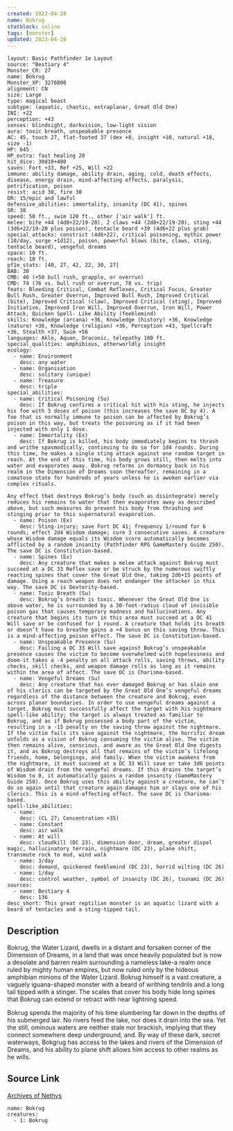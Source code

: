 ```yaml
---
created: 2023-04-28
name: Bokrug
statblock: inline
tags: [monster]
updated: 2023-04-28
---
```

```statblock
layout: Basic Pathfinder 1e Layout
source: "Bestiary 4"
Monster_CR: 27
name: Bokrug
Monster_XP: 3276800
alignment: CN
size: Large
type: magical beast
subtype: (aquatic, chaotic, extraplanar, Great Old One)
INI: +22
perception: +43
senses: blindsight, darkvision, low-light vision
aura: toxic breath, unspeakable presence
AC: 45, touch 27, flat-footed 37 (dex +8, insight +10, natural +18, size -1)
HP: 645
HP_extra: fast healing 20
hit_dice: 30d10+480
saves: Fort +33, Ref +25, Will +22
immune: ability damage, ability drain, aging, cold, death effects, disease, energy drain, mind-affecting effects, paralysis, petrification, poison
resist: acid 30, fire 30
DR: 15/epic and lawful
defensive_abilities: immortality, insanity (DC 41), spines
SR: 38
speed: 50 ft., swim 120 ft., other ['air walk'] ft.
melee: bite +44 (4d8+22/19-20), 2 claws +44 (2d8+22/19-20), sting +44 (3d6+22/19-20 plus poison), tentacle beard +39 (4d6+22 plus grab)
special_attacks: constrict (4d6+22), critical poisoning, mythic power (10/day, surge +1d12), poison, powerful blows (bite, claws, sting, tentacle beard), vengeful dreams
space: 10 ft.
reach: 10 ft.
pf1e_stats: [40, 27, 42, 22, 30, 27]
BAB: 30
CMB: 46 (+50 bull rush, grapple, or overrun)
CMD: 74 (76 vs. bull rush or overrun, 78 vs. trip)
feats: Bleeding Critical, Combat Reflexes, Critical Focus, Greater Bull Rush, Greater Overrun, Improved Bull Rush, Improved Critical (bite), Improved Critical (claw), Improved Critical (sting), Improved Initiative, Improved Iron Will, Improved Overrun, Iron Will, Power Attack, Quicken Spell- Like Ability (feeblemind)
skills: Knowledge (arcana) +36, Knowledge (history) +36, Knowledge (nature) +36, Knowledge (religion) +36, Perception +43, Spellcraft +36, Stealth +37, Swim +56
languages: Aklo, Aquan, Draconic, telepathy 100 ft.
special_qualities: amphibious, otherworldly insight
ecology:
  - name: Environment
    desc: any water
  - name: Organisation
    desc: solitary (unique)
  - name: Treasure
    desc: triple
special_abilities:
  - name: Critical Poisoning (Su)
    desc: If Bokrug confirms a critical hit with his sting, he injects his foe with 3 doses of poison (this increases the save DC by 4). A foe that is normally immune to poison can be affected by Bokrug’s poison in this way, but treats the poisoning as if it had been injected with only 1 dose.
  - name: Immortality (Ex)
    desc: If Bokrug is killed, his body immediately begins to thrash and writhe spasmodically, continuing to do so for 1d4 rounds. During this time, he makes a single sting attack against one random target in reach. At the end of this time, his body grows still, then melts into water and evaporates away. Bokrug reforms in dormancy back in his realm in the Dimension of Dreams soon thereafter, remaining in a comatose state for hundreds of years unless he is awoken earlier via complex rituals.

Any effect that destroys Bokrug’s body (such as disintegrate) merely reduces his remains to water that then evaporates away as described above, but such measures do prevent his body from thrashing and stinging prior to this supernatural evaporation.
  - name: Poison (Ex)
    desc: Sting-injury; save Fort DC 41; frequency 1/round for 6 rounds; effect 2d4 Wisdom damage; cure 3 consecutive saves. A creature whose Wisdom damage equals its Wisdom score automatically becomes afflicted by a random insanity (Pathfinder RPG GameMastery Guide 250). The save DC is Constitution-based.
  - name: Spines (Ex)
    desc: Any creature that makes a melee attack against Bokrug must succeed at a DC 33 Reflex save or be struck by the numerous swiftly reacting spines that cover the Great Old One, taking 2d6+15 points of damage. Using a reach weapon does not endanger the attacker in this way. The save DC is Dexterity-based.
  - name: Toxic Breath (Su)
    desc: Bokrug’s breath is toxic. Whenever the Great Old One is above water, he is surrounded by a 30-foot-radius cloud of invisible poison gas that causes temporary madness and hallucinations. Any creature that begins its turn in this area must succeed at a DC 41 Will save or be confused for 1 round. A creature that holds its breath or doesn’t have to breathe gains a +4 bonus on this saving throw. This is a mind-affecting poison effect. The save DC is Constitution-based.
  - name: Unspeakable Presence (Su)
    desc: Failing a DC 33 Will save against Bokrug’s unspeakable presence causes the victim to become overwhelmed with hopelessness and doom-it takes a -4 penalty on all attack rolls, saving throws, ability checks, skill checks, and weapon damage rolls as long as it remains within the area of affect. The save DC is Charisma-based.
  - name: Vengeful Dreams (Su)
    desc: Any creature that has ever damaged Bokrug or has slain one of his clerics can be targeted by the Great Old One’s vengeful dreams regardless of the distance between the creature and Bokrug, even across planar boundaries. In order to use vengeful dreams against a target, Bokrug must successfully affect the target with his nightmare spell-like ability; the target is always treated as familiar to Bokrug, and as if Bokrug possessed a body part of the victim, resulting in a -15 penalty on the saving throw against the nightmare. If the victim fails its save against the nightmare, the horrific dream unfolds as a vision of Bokrug consuming the victim alive. The victim then remains alive, conscious, and aware as the Great Old One digests it, and as Bokrug destroys all that remains of the victim’s lifelong friends, home, belongings, and family. When the victim awakens from the nightmare, it must succeed at a DC 33 Will save or take 3d6 points of Wisdom drain from the vengeful dreams. If this drains the target’s Wisdom to 0, it automatically gains a random insanity (GameMastery Guide 250). Once Bokrug uses this ability against a creature, he can’t do so again until that creature again damages him or slays one of his clerics. This is a mind-affecting effect. The save DC is Charisma-based.
spell-like_abilities:
  - name:
    desc: (CL 27; Concentration +35)
  - name: Constant
    desc: air walk
  - name: At will
    desc: cloudkill (DC 23), dimension door, dream, greater dispel magic, hallucinatory terrain, nightmare (DC 23), plane shift, transmute rock to mud, wind walk
  - name: 3/day
    desc: demand, quickened feeblemind (DC 23), horrid wilting (DC 26)
  - name: 1/day
    desc: control weather, symbol of insanity (DC 26), tsunami (DC 26)
sources:
  - name: Bestiary 4
    desc: 136
desc_short: This great reptilian monster is an aquatic lizard with a beard of tentacles and a sting-tipped tail.
```
## Description
Bokrug, the Water Lizard, dwells in a distant and forsaken corner of the Dimension of Dreams, in a land that was once heavily populated but is now a desolate and barren realm surrounding a nameless lake-a realm once ruled by mighty human empires, but now ruled only by the hideous amphibian minions of the Water Lizard. Bokrug himself is a vast creature, a vaguely iguana-shaped monster with a beard of writhing tendrils and a long tail tipped with a stinger. The scales that cover his body hide long spines that Bokrug can extend or retract with near lightning speed.

Bokrug spends the majority of his time slumbering far down in the depths of his submerged lair. No rivers feed the lake, nor does it drain into the sea. Yet the still, ominous waters are neither stale nor brackish, implying that they connect somewhere deep underground, and. By way of these dark, secret waterways, Bokgrug has access to the lakes and rivers of the Dimension of Dreams, and his ability to plane shift allows him access to other realms as he wills.
## Source Link
[Archives of Nethys](https://aonprd.com/MonsterDisplay.aspx?ItemName=Bokrug)
```encounter-table
name: Bokrug
creatures:
  - 1: Bokrug
```
